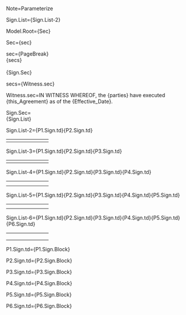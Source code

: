 Note=Parameterize

Sign.List={Sign.List-2}

Model.Root={Sec}

Sec={sec}

sec={PageBreak}<br>{secs}<br><br>{Sign.Sec}

secs={Witness.sec}

Witness.sec=IN WITNESS WHEREOF, the {parties} have executed {this_Agreement} as of the {Effective_Date}.

Sign.Sec=<br>{Sign.List}<br>

Sign.List-2=<table><tr>{P1.Sign.td}<td width="100px"></td>{P2.Sign.td}</tr></table>

Sign.List-3=<table><tr>{P1.Sign.td}<td width="100px"></td>{P2.Sign.td}</tr><tr>{P3.Sign.td}</tr></table>

Sign.List-4=<table><tr>{P1.Sign.td}<td width="100px"></td>{P2.Sign.td}</tr><tr>{P3.Sign.td}<td></td>{P4.Sign.td}</tr></table>

Sign.List-5=<table><tr>{P1.Sign.td}<td width="100px"></td>{P2.Sign.td}</tr><tr>{P3.Sign.td}<td></td>{P4.Sign.td}</tr><tr>{P5.Sign.td}</tr></table>

Sign.List-6=<table><tr>{P1.Sign.td}<td width="100px"></td>{P2.Sign.td}</tr><tr>{P3.Sign.td}<td></td>{P4.Sign.td}</tr><tr>{P5.Sign.td}<td width="100px"></td>{P6.Sign.td}</tr></table>

P1.Sign.td=<td valign="top" width="300px">{P1.Sign.Block}</td>

P2.Sign.td=<td valign="top" width="300px">{P2.Sign.Block}</td>

P3.Sign.td=<td valign="top" width="300px">{P3.Sign.Block}</td>

P4.Sign.td=<td valign="top" width="300px">{P4.Sign.Block}</td>

P5.Sign.td=<td valign="top" width="300px">{P5.Sign.Block}</td>    

P6.Sign.td=<td valign="top" width="300px">{P6.Sign.Block}</td>

